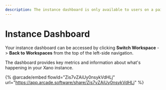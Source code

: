 ```yaml
---
description: The instance dashboard is only available to users on a paid plan.
---
```


# Instance Dashboard

Your instance dashboard can be accessed by clicking **Switch Workspace** -> **Back to Workspaces** from the top of the left-side navigation.

The dashboard provides key metrics and information about what's happening in your Xano instance.

{% @arcade/embed flowId="Zis7vZAiUy0nsykVdHLj" url="https://app.arcade.software/share/Zis7vZAiUy0nsykVdHLj" %}

